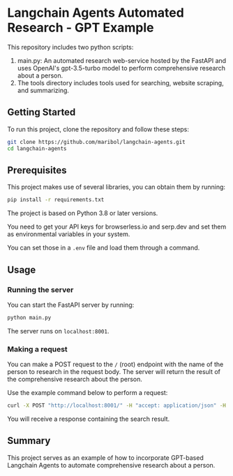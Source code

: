 # Langchain Agents Automated Research - GPT Example

This repository includes two python scripts:

1. main.py: An automated research web-service hosted by the FastAPI and uses OpenAI's gpt-3.5-turbo model to perform comprehensive research about a person.
2. The tools directory includes tools used for searching, website scraping, and summarizing.

## Getting Started

To run this project, clone the repository and follow these steps:

```bash
git clone https://github.com/maribol/langchain-agents.git
cd langchain-agents
```

## Prerequisites

This project makes use of several libraries, you can obtain them by running:

```bash
pip install -r requirements.txt
```

The project is based on Python 3.8 or later versions.

You need to get your API keys for browserless.io and serp.dev and set them as environmental variables in your system.

You can set those in a `.env` file and load them through a command.

## Usage

### Running the server

You can start the FastAPI server by running:

```bash
python main.py
```

The server runs on `localhost:8001`.

### Making a request

You can make a POST request to the `/` (root) endpoint with the name of the person to research in the request body. The server will return the result of the comprehensive research about the person.

Use the example command below to perform a request:

```bash
curl -X POST "http://localhost:8001/" -H "accept: application/json" -H "Content-Type: application/json" -d "{\"person_name\":\"Elon Musk\"}"
```

You will receive a response containing the search result.

## Summary

This project serves as an example of how to incorporate GPT-based Langchain Agents to automate comprehensive research about a person.
